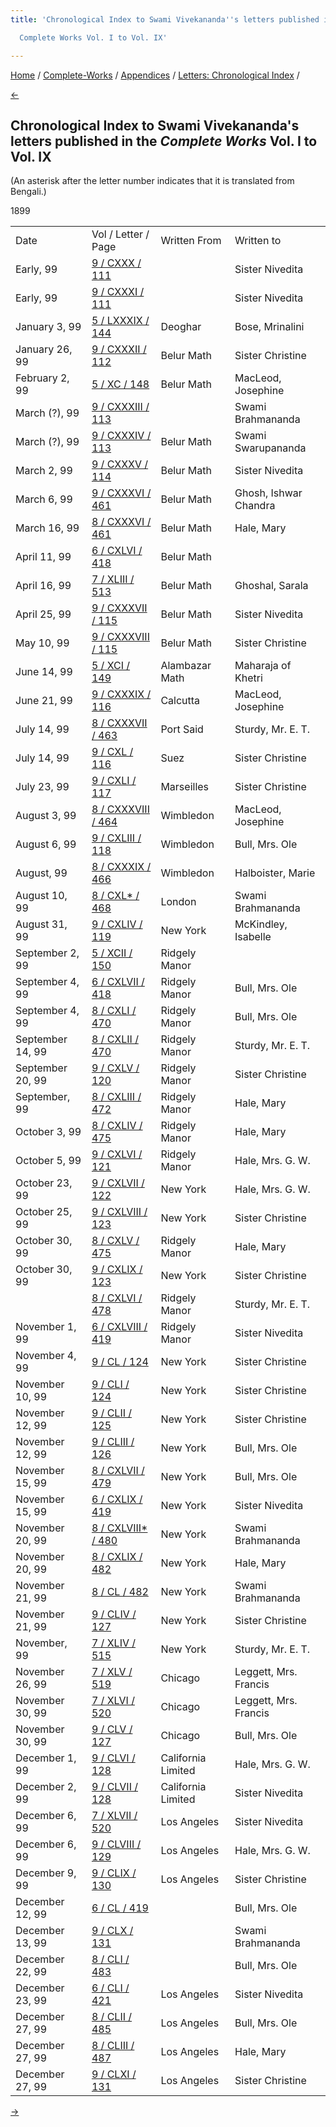 ```yaml
---
title: 'Chronological Index to Swami Vivekananda''s letters published in the

  Complete Works Vol. I to Vol. IX'

---
```

<div>

[Home](../../../index.htm) / [Complete-Works](../../complete_works.htm)
/ [Appendices](../appendices_contents.htm) / [Letters: Chronological
Index](chronological_letters_contents.htm) /

[←](1898.htm)

## Chronological Index to Swami Vivekananda's letters published in the *Complete Works* Vol. I to Vol. IX

(An asterisk after the letter number indicates that it is translated
from Bengali.)

1899

<div class="center">

|                  |                                                                              |                    |                       |
|------------------|------------------------------------------------------------------------------|--------------------|-----------------------|
| Date             | Vol / Letter / Page                                                          | Written From       | Written to            |
| Early, 99        | [9 / CXXX / 111](../../volume_9/letters_fifth_series/130_margot.htm)         |                    | Sister Nivedita       |
| Early, 99        | [9 / CXXXI / 111](../../volume_9/letters_fifth_series/131_nivedita.htm)      |                    | Sister Nivedita       |
| January 3, 99    | [5 / LXXXIX / 144](../../volume_5/epistles_first_series/089_mother.htm)      | Deoghar            | Bose, Mrinalini       |
| January 26, 99   | [9 / CXXXII / 112](../../volume_9/letters_fifth_series/132_christina.htm)    | Belur Math         | Sister Christine      |
| February 2, 99   | [5 / XC / 148](../../volume_5/epistles_first_series/090_joe.htm)             | Belur Math         | MacLeod, Josephine    |
| March (?), 99    | [9 / CXXXIII / 113](../../volume_9/letters_fifth_series/133_raja.htm)        |                    | Swami Brahmananda     |
| March (?), 99    | [9 / CXXXIV / 113](../../volume_9/letters_fifth_series/134_s.htm)            | Belur Math         | Swami Swarupananda    |
| March 2, 99      | [9 / CXXXV / 114](../../volume_9/letters_fifth_series/135_margot.htm)        | Belur Math         | Sister Nivedita       |
| March 6, 99      | [9 / CXXXVI / 461](../../volume_9/letters_fifth_series/136_sir.htm)          | Belur Math         | Ghosh, Ishwar Chandra |
| March 16, 99     | [8 / CXXXVI / 461](../../volume_8/epistles_fourth_series/136_mary.htm)       | Belur Math         | Hale, Mary            |
| April 11, 99     | [6 / CXLVI / 418](../../volume_6/epistles_second_series/146_dear.htm)        | Belur Math         |                       |
| April 16, 99     | [7 / XLIII / 513](../../volume_7/epistles_third_series/43_madam.htm)         | Belur Math         | Ghoshal, Sarala       |
| April 25, 99     | [9 / CXXXVII / 115](../../volume_9/letters_fifth_series/137_margot.htm)      | Belur Math         | Sister Nivedita       |
| May 10, 99       | [9 / CXXXVIII / 115](../../volume_9/letters_fifth_series/138_christina.htm)  | Belur Math         | Sister Christine      |
| June 14, 99      | [5 / XCI / 149](../../volume_5/epistles_first_series/091_friend.htm)         | Alambazar Math     | Maharaja of Khetri    |
| June 21, 99      | [9 / CXXXIX / 116](../../volume_9/letters_fifth_series/139_miss_macleod.htm) | Calcutta           | MacLeod, Josephine    |
| July 14, 99      | [8 / CXXXVII / 463](../../volume_8/epistles_fourth_series/137_sturdy.htm)    | Port Said          | Sturdy, Mr. E. T.     |
| July 14, 99      | [9 / CXL / 116](../../volume_9/letters_fifth_series/140_christina.htm)       | Suez               | Sister Christine      |
| July 23, 99      | [9 / CXLI / 117](../../volume_9/letters_fifth_series/141_christina.htm)      | Marseilles         | Sister Christine      |
| August 3, 99     | [8 / CXXXVIII / 464](../../volume_8/epistles_fourth_series/138_joe.htm)      | Wimbledon          | MacLeod, Josephine    |
| August 6, 99     | [9 / CXLIII / 118](../../volume_9/letters_fifth_series/143_mother.htm)       | Wimbledon          | Bull, Mrs. Ole        |
| August, 99       | [8 / CXXXIX / 466](../../volume_8/epistles_fourth_series/139_marie.htm)      | Wimbledon          | Halboister, Marie     |
| August 10, 99    | [8 / CXL\* / 468](../../volume_8/epistles_fourth_series/140_rakhal.htm)      | London             | Swami Brahmananda     |
| August 31, 99    | [9 / CXLIV / 119](../../volume_9/letters_fifth_series/144_isabel.htm)        | New York           | McKindley, Isabelle   |
| September 2, 99  | [5 / XCII / 150](../../volume_5/epistles_first_series/092_.htm)              | Ridgely Manor      |                       |
| September 4, 99  | [6 / CXLVII / 418](../../volume_6/epistles_second_series/147_mrs_bull.htm)   | Ridgely Manor      | Bull, Mrs. Ole        |
| September 4, 99  | [8 / CXLI / 470](../../volume_8/epistles_fourth_series/141_mother.htm)       | Ridgely Manor      | Bull, Mrs. Ole        |
| September 14, 99 | [8 / CXLII / 470](../../volume_8/epistles_fourth_series/142_sturdy.htm)      | Ridgely Manor      | Sturdy, Mr. E. T.     |
| September 20, 99 | [9 / CXLV / 120](../../volume_9/letters_fifth_series/145_christina.htm)      | Ridgely Manor      | Sister Christine      |
| September, 99    | [8 / CXLIII / 472](../../volume_8/epistles_fourth_series/143_mary.htm)       | Ridgely Manor      | Hale, Mary            |
| October 3, 99    | [8 / CXLIV / 475](../../volume_8/epistles_fourth_series/144_mary.htm)        | Ridgely Manor      | Hale, Mary            |
| October 5, 99    | [9 / CXLVI / 121](../../volume_9/letters_fifth_series/146_mother_church.htm) | Ridgely Manor      | Hale, Mrs. G. W.      |
| October 23, 99   | [9 / CXLVII / 122](../../volume_9/letters_fifth_series/147_mother.htm)       | New York           | Hale, Mrs. G. W.      |
| October 25, 99   | [9 / CXLVIII / 123](../../volume_9/letters_fifth_series/148_christina.htm)   | New York           | Sister Christine      |
| October 30, 99   | [8 / CXLV / 475](../../volume_8/epistles_fourth_series/145_optimist.htm)     | Ridgely Manor      | Hale, Mary            |
| October 30, 99   | [9 / CXLIX / 123](../../volume_9/letters_fifth_series/149_christina.htm)     | New York           | Sister Christine      |
|                  | [8 / CXLVI / 478](../../volume_8/epistles_fourth_series/146_sturdy.htm)      | Ridgely Manor      | Sturdy, Mr. E. T.     |
| November 1, 99   | [6 / CXLVIII / 419](../../volume_6/epistles_second_series/148_margot.htm)    | Ridgely Manor      | Sister Nivedita       |
| November 4, 99   | [9 / CL / 124](../../volume_9/letters_fifth_series/150_christina.htm)        | New York           | Sister Christine      |
| November 10, 99  | [9 / CLI / 124](../../volume_9/letters_fifth_series/151_christina.htm)       | New York           | Sister Christine      |
| November 12, 99  | [9 / CLII / 125](../../volume_9/letters_fifth_series/152_christina.htm)      | New York           | Sister Christine      |
| November 12, 99  | [9 / CLIII / 126](../../volume_9/letters_fifth_series/153_mrs_bull.htm)      | New York           | Bull, Mrs. Ole        |
| November 15, 99  | [8 / CXLVII / 479](../../volume_8/epistles_fourth_series/147_mrs_bull.htm)   | New York           | Bull, Mrs. Ole        |
| November 15, 99  | [6 / CXLIX / 419](../../volume_6/epistles_second_series/149_margot.htm)      | New York           | Sister Nivedita       |
| November 20, 99  | [8 / CXLVIII\* / 480](../../volume_8/epistles_fourth_series/148_rakhal.htm)  | New York           | Swami Brahmananda     |
| November 20, 99  | [8 / CXLIX / 482](../../volume_8/epistles_fourth_series/149_mary.htm)        | New York           | Hale, Mary            |
| November 21, 99  | [8 / CL / 482](../../volume_8/epistles_fourth_series/150_brahmananda.htm)    | New York           | Swami Brahmananda     |
| November 21, 99  | [9 / CLIV / 127](../../volume_9/letters_fifth_series/154_christina.htm)      | New York           | Sister Christine      |
| November, 99     | [7 / XLIV / 515](../../volume_7/epistles_third_series/44_sturdy.htm)         | New York           | Sturdy, Mr. E. T.     |
| November 26, 99  | [7 / XLV / 519](../../volume_7/epistles_third_series/45_mrs_leggett.htm)     | Chicago            | Leggett, Mrs. Francis |
| November 30, 99  | [7 / XLVI / 520](../../volume_7/epistles_third_series/46_mother.htm)         | Chicago            | Leggett, Mrs. Francis |
| November 30, 99  | [9 / CLV / 127](../../volume_9/letters_fifth_series/155_dhira_mata.htm)      | Chicago            | Bull, Mrs. Ole        |
| December 1, 99   | [9 / CLVI / 128](../../volume_9/letters_fifth_series/156_mother.htm)         | California Limited | Hale, Mrs. G. W.      |
| December 2, 99   | [9 / CLVII / 128](../../volume_9/letters_fifth_series/157_margot.htm)        | California Limited | Sister Nivedita       |
| December 6, 99   | [7 / XLVII / 520](../../volume_7/epistles_third_series/47_margot.htm)        | Los Angeles        | Sister Nivedita       |
| December 6, 99   | [9 / CLVIII / 129](../../volume_9/letters_fifth_series/158_mother.htm)       | Los Angeles        | Hale, Mrs. G. W.      |
| December 9, 99   | [9 / CLIX / 130](../../volume_9/letters_fifth_series/159_christina.htm)      | Los Angeles        | Sister Christine      |
| December 12, 99  | [6 / CL / 419](../../volume_6/epistles_second_series/150_mrs_bull.htm)       |                    | Bull, Mrs. Ole        |
| December 13, 99  | [9 / CLX / 131](../../volume_9/letters_fifth_series/160_brahmananda.htm)     |                    | Swami Brahmananda     |
| December 22, 99  | [8 / CLI / 483](../../volume_8/epistles_fourth_series/151_dhira_mata.htm)    |                    | Bull, Mrs. Ole        |
| December 23, 99  | [6 / CLI / 421](../../volume_6/epistles_second_series/151_margot.htm)        | Los Angeles        | Sister Nivedita       |
| December 27, 99  | [8 / CLII / 485](../../volume_8/epistles_fourth_series/152_dhira_mata.htm)   | Los Angeles        | Bull, Mrs. Ole        |
| December 27, 99  | [8 / CLIII / 487](../../volume_8/epistles_fourth_series/153_mary.htm)        | Los Angeles        | Hale, Mary            |
| December 27, 99  | [9 / CLXI / 131](../../volume_9/letters_fifth_series/161_christina.htm)      | Los Angeles        | Sister Christine      |

[→](1900.htm)

</div>

</div>

